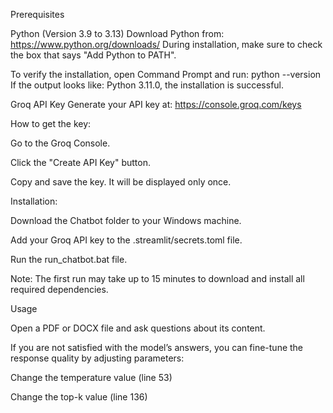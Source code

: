 
Prerequisites

Python (Version 3.9 to 3.13)
Download Python from: https://www.python.org/downloads/
During installation, make sure to check the box that says "Add Python to PATH".

To verify the installation, open Command Prompt and run:
python --version
If the output looks like: Python 3.11.0, the installation is successful.

Groq API Key
Generate your API key at: https://console.groq.com/keys

How to get the key:

Go to the Groq Console.

Click the "Create API Key" button.

Copy and save the key. It will be displayed only once.

Installation:

Download the Chatbot folder to your Windows machine.

Add your Groq API key to the .streamlit/secrets.toml file.

Run the run_chatbot.bat file.

Note: The first run may take up to 15 minutes to download and install all required dependencies.

Usage

Open a PDF or DOCX file and ask questions about its content.

If you are not satisfied with the model’s answers, you can fine-tune the response quality by adjusting parameters:

Change the temperature value (line 53)

Change the top-k value (line 136)
